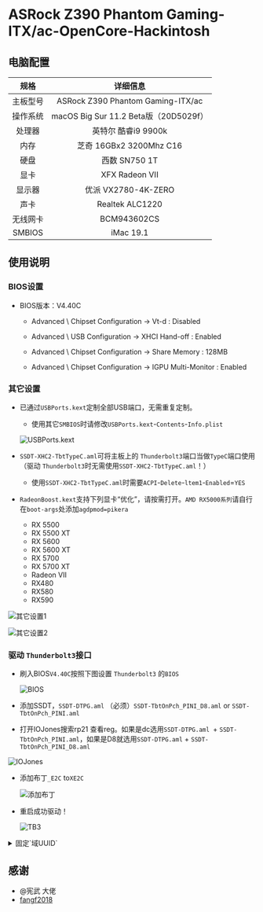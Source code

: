 # ASRock Z390 Phantom Gaming- ITX/ac-OpenCore-Hackintosh


## 电脑配置
|规格 | 详细信息|
|:-: | :-:|
|主板型号| ASRock Z390 Phantom Gaming-ITX/ac |
|操作系统| macOS Big Sur 11.2 Beta版（20D5029f） |
|处理器| 英特尔 酷睿i9 9900k |
|内存| 芝奇 16GBx2 3200Mhz C16 |
|硬盘| 西数 SN750 1T |
|显卡| XFX Radeon VII |
|显示器| 优派 VX2780-4K-ZERO |
|声卡| Realtek ALC1220 |
|无线网卡| BCM943602CS |
|SMBIOS| iMac 19.1 |

## 使用说明

### BIOS设置

- BIOS版本：V4.40C

  - Advanced \ Chipset Configuration → Vt-d : Disabled

  - Advanced \ USB Configuration → XHCI Hand-off : Enabled

  - Advanced \ Chipset Configuration → Share Memory : 128MB

  - Advanced \ Chipset Configuration → IGPU Multi-Monitor : Enabled
  
### 其它设置

- 已通过`USBPorts.kext`定制全部USB端口，无需重复定制。
  - 使用其它`SMBIOS`时请修改`USBPorts.kext`-`Contents`-`Info.plist`
  
  ![USBPorts.kext](Docs/IMG_2495.png)
  
- `SSDT-XHC2-TbtTypeC.aml`可将主板上的 `Thunderbolt3`端口当做`TypeC`端口使用（驱动 `Thunderbolt3`时无需使用`SSDT-XHC2-TbtTypeC.aml`！）
  - 使用`SSDT-XHC2-TbtTypeC.aml`时需要`ACPI`-`Delete`-`ltem1`-`Enabled`=`YES`
 
 - `RadeonBoost.kext`支持下列显卡“优化”，请按需打开。`AMD RX5000系列`请自行在`boot-args`处添加`agdpmod=pikera`

   - RX 5500
   - RX 5500 XT
   - RX 5600
   - RX 5600 XT
   - RX 5700
   - RX 5700 XT
   - Radeon VII
   - RX480
   - RX580
   - RX590 
  
  ![其它设置1](Docs/IMG_2493.png)
    
  ![其它设置2](Docs/IMG_2494.png)

### 驱动 `Thunderbolt3`接口

  - 刷入BIOS`V4.40C`按照下图设置 `Thunderbolt3` 的`BIOS`

     ![BIOS](Docs/IMG_2487.jpeg)

  - 添加SSDT，`SSDT-DTPG.aml` （必须）`SSDT-TbtOnPch_PINI_D8.aml` or `SSDT-TbtOnPch_PINI.aml`

  - 打开IOJones搜索rp21 查看reg。如果是dc选用`SSDT-DTPG.aml `+ `SSDT-TbtOnPch_PINI.aml`，如果是D8就选用`SSDT-DTPG.aml` + `SSDT-TbtOnPch_PINI_D8.aml`

   ![IOJones](Docs/IMG_2488.png)

  - 添加布丁`_E2C` to`XE2C`
   
    ![添加布丁](Docs/IMG_2489.png)
   
  - 重启成功驱动！
    
    ![TB3](Docs/IMG_2490.png)
    

  <details>
  <summary> 固定`域UUID` </summary>

  - <p>打开`系统报告`查看雷雳总线的`域UUID`将其复制替换到下面的`ToUUID ("989597F1-04F7-4D5C-95F4-30530FC5F2A6")` 中的`989597F1-04F7-4D5C-95F4-30530FC5F2A6`

  <p>

  ```sw
  Method (_DSM, 4, NotSerialized)  // _DSM: Device-Specific Method
  {
      If (_OSI ("Darwin"))
      {
          Local0 = Package ()
              {
              "ThunderboltUUID", 
              ToUUID ("989597f1-04f7-4d5c-95f4-30530fc5f2a6"), 
              "sscOffset", 
              Buffer (0x02)
              {
                   0x00, 0x00                                       // ..
              }, 

              "power-save", 
              One, 
              Buffer (One)
              {
                   0x00                                             // .
              }
          }

  ```
  </p>

  - <p> 使用`MaciASL`打开你使用的`SSDT-TbtOnPch_PINI_D8.aml` or `SSDT-TbtOnPch_PINI.aml`另存为`SSDT-TbtOnPch_PINI_D8.dsl` or `SSDT-TbtOnPch_PINI.dsl`找到`HNI0`下的这个位置 </p>

  <p>

  ![HNI0](Docs/IMG_2491.png) 

  <p>
   
   - <p> 将上面替换了`域UUID`的复制进`SSDT-TbtOnPch_PINI_D8.dsl` or `SSDT-TbtOnPch_PINI.dsl`中 </p>

  <p>

   ![固定域UUID后](Docs/IMG_2492.png) 
   
   <p>
   
   - <p> 编译确认没有警告后另存为`SSDT-TbtOnPch_PINI_D8.aml` or `SSDT-TbtOnPch_PINI.aml`然后放入`EFI`中加载。这样每次启动后`域UUID`值就不会改变了</p>
  </details>
  
## 感谢
 
 -  @宪武 大佬
 - [fangf2018](https://github.com/fangf2018/ASRock-Z390-Phantom-ITX-OpenCore-Hackintosh)
  


